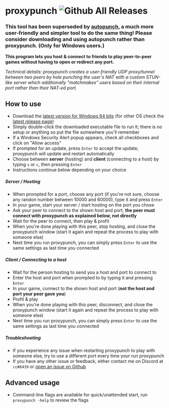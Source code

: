 # proxypunch ![Github All Releases](https://img.shields.io/github/downloads/delthas/proxypunch/total.svg?style=flat-square)

### This tool has been superseded by [autopunch](https://github.com/delthas/autopunch), a much more user-friendly and simpler tool to do the same thing! Please consider downloading and using autopunch rather than proxypunch. (Only for Windows users.)

**This program lets you host & connect to friends to play peer-to-peer games without having to open or redirect any port.**

*Technical details: proxypunch creates a user-friendly UDP proxy/tunnel between two peers by hole punching the user's NAT with a custom STUN-like server which additionally "matchmakes" users based on their internal port rather than their NAT-ed port.*  

## How to use

- Download the [latest version for Windows 64 bits](https://github.com/delthas/proxypunch/releases/latest/download/proxypunch.win64.exe) (for other OS check the [latest release page](https://github.com/delthas/proxypunch/releases/latest/))
- Simply double-click the downloaded executable file to run it; there is no setup or anything so put the file somewhere you'll remember
- If a Windows Security Alert popup appears, check all checkboxes and click on "Allow access"
- If prompted for an update, press `Enter` to accept the update; proxypunch will update and restart automatically
- Choose between **server** (hosting) and **client** (connecting to a host) by typing `s` or `c`, then pressing `Enter`
- Instructions continue below depending on your choice

##### Server / Hosting

- When prompted for a port, choose any port (if you're not sure, choose any randon number between 10000 and 60000), type it and press `Enter`
- In your game, start your server / start hosting on the port you chose
- Ask your peer to connect to the shown host and port, **the peer must connect with proxypunch as explained below, not directly**
- Wait for the peer to connect, then play & profit
- When you're done playing with this peer, stop hosting, and close the proxypunch window (start it again and repeat the process to play with someone else)
- Next time you run proxypunch, you can simply press `Enter` to use the same settings as last time you connected

##### Client / Connecting to a host

- Wait for the person hosting to send you a host and port to connect to
- Enter the host and port when prompted to by typing it and pressing `Enter`
- In your game, connect to the shown host and port (**not the host and port your peer gave you**) 
- Profit & play
- When you're done playing with this peer, disconnect, and close the proxypunch window (start it again and repeat the process to play with someone else)
- Next time you run proxypunch, you can simply press `Enter` to use the same settings as last time you connected

##### Troubleshooting

- If you experience any issue when restarting proxypunch to play with someone else, try to use a different port every time your run proxypunch
- If you have any other issue or feedback, either contact me on Discord at `cc#6439` or [open an issue on Github](https://github.com/delthas/proxypunch/issues/new) 

## Advanced usage

- Command-line flags are available for quick/unattended start, run `proxypunch -help` to review the flags

